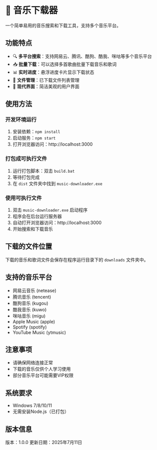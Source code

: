 # 🎵 音乐下载器

一个简单易用的音乐搜索和下载工具，支持多个音乐平台。

## 功能特点

- 🔍 **多平台搜索**：支持网易云、腾讯、酷狗、酷我、咪咕等多个音乐平台
- 📥 **批量下载**：可以选择多首歌曲批量下载音乐和歌词
- 📊 **实时进度**：悬浮进度卡片显示下载状态
- 📁 **文件管理**：已下载文件列表管理
- 🎨 **现代界面**：简洁美观的用户界面

## 使用方法

### 开发环境运行
1. 安装依赖：`npm install`
2. 启动服务：`npm start`
3. 打开浏览器访问：http://localhost:3000

### 打包成可执行文件
1. 运行打包脚本：双击 `build.bat`
2. 等待打包完成
3. 在 `dist` 文件夹中找到 `music-downloader.exe`

### 使用可执行文件
1. 双击 `music-downloader.exe` 启动程序
2. 程序会在后台运行服务器
3. 自动打开浏览器访问：http://localhost:3000
4. 开始搜索和下载音乐

## 下载的文件位置

下载的音乐和歌词文件会保存在程序运行目录下的 `downloads` 文件夹中。

## 支持的音乐平台

- 网易云音乐 (netease)
- 腾讯音乐 (tencent)
- 酷狗音乐 (kugou)
- 酷我音乐 (kuwo)
- 咪咕音乐 (migu)
- Apple Music (apple)
- Spotify (spotify)
- YouTube Music (ytmusic)

## 注意事项

- 请确保网络连接正常
- 下载的音乐仅供个人学习使用
- 部分音乐平台可能需要VIP权限

## 系统要求

- Windows 7/8/10/11
- 无需安装Node.js（已打包）

## 版本信息

版本：1.0.0
更新日期：2025年7月11日
